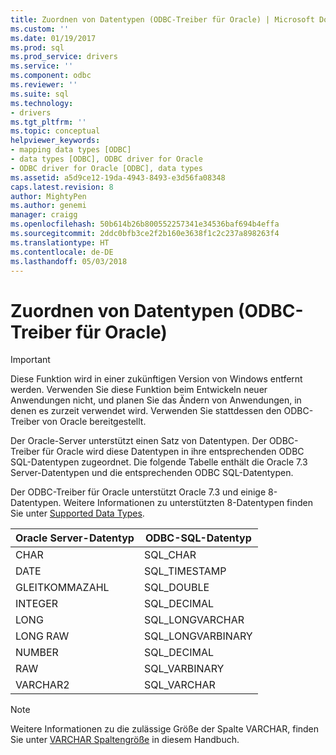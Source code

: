 ```yaml
---
title: Zuordnen von Datentypen (ODBC-Treiber für Oracle) | Microsoft Docs
ms.custom: ''
ms.date: 01/19/2017
ms.prod: sql
ms.prod_service: drivers
ms.service: ''
ms.component: odbc
ms.reviewer: ''
ms.suite: sql
ms.technology:
- drivers
ms.tgt_pltfrm: ''
ms.topic: conceptual
helpviewer_keywords:
- mapping data types [ODBC]
- data types [ODBC], ODBC driver for Oracle
- ODBC driver for Oracle [ODBC], data types
ms.assetid: a5d9ce12-19da-4943-8493-e3d56fa08348
caps.latest.revision: 8
author: MightyPen
ms.author: genemi
manager: craigg
ms.openlocfilehash: 50b614b26b800552257341e34536baf694b4effa
ms.sourcegitcommit: 2ddc0bfb3ce2f2b160e3638f1c2c237a898263f4
ms.translationtype: HT
ms.contentlocale: de-DE
ms.lasthandoff: 05/03/2018
---
```

# <a name="mapping-data-types-odbc-driver-for-oracle"></a>Zuordnen von Datentypen (ODBC-Treiber für Oracle)
> [!IMPORTANT]  
>  Diese Funktion wird in einer zukünftigen Version von Windows entfernt werden. Verwenden Sie diese Funktion beim Entwickeln neuer Anwendungen nicht, und planen Sie das Ändern von Anwendungen, in denen es zurzeit verwendet wird. Verwenden Sie stattdessen den ODBC-Treiber von Oracle bereitgestellt.  
  
 Der Oracle-Server unterstützt einen Satz von Datentypen. Der ODBC-Treiber für Oracle wird diese Datentypen in ihre entsprechenden ODBC SQL-Datentypen zugeordnet. Die folgende Tabelle enthält die Oracle 7.3 Server-Datentypen und die entsprechenden ODBC SQL-Datentypen.  
  
 Der ODBC-Treiber für Oracle unterstützt Oracle 7.3 und einige 8-Datentypen. Weitere Informationen zu unterstützten 8-Datentypen finden Sie unter [Supported Data Types](../../odbc/microsoft/supported-data-types-odbc-driver-for-oracle.md).  
  
|Oracle Server-Datentyp|ODBC-SQL-Datentyp|  
|-----------------------------|------------------------|  
|CHAR|SQL_CHAR|  
|DATE|SQL_TIMESTAMP|  
|GLEITKOMMAZAHL|SQL_DOUBLE|  
|INTEGER|SQL_DECIMAL|  
|LONG|SQL_LONGVARCHAR|  
|LONG RAW|SQL_LONGVARBINARY|  
|NUMBER|SQL_DECIMAL|  
|RAW|SQL_VARBINARY|  
|VARCHAR2|SQL_VARCHAR|  
  
> [!NOTE]  
>  Weitere Informationen zu die zulässige Größe der Spalte VARCHAR, finden Sie unter [VARCHAR Spaltengröße](../../odbc/microsoft/varchar-column-size-odbc-driver-for-oracle.md) in diesem Handbuch.
